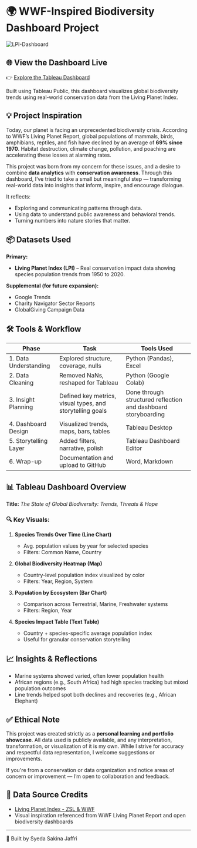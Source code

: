 # 🌍 WWF-Inspired Biodiversity Dashboard Project
![LPI-Dashboard](https://github.com/user-attachments/assets/4b07dd83-929d-4727-b020-bb81187a26d2)
## 🌐 View the Dashboard Live

👉 [Explore the Tableau Dashboard](https://public.tableau.com/shared/WDCZ6ZNZZ?:display_count=n&:origin=viz_share_link)

Built using Tableau Public, this dashboard visualizes global biodiversity trends using real-world conservation data from the Living Planet Index.

## 💡 Project Inspiration
Today, our planet is facing an unprecedented biodiversity crisis. According to WWF’s Living Planet Report, global populations of mammals, birds, amphibians, reptiles, and fish have declined by an average of **69% since 1970**. Habitat destruction, climate change, pollution, and poaching are accelerating these losses at alarming rates.

This project was born from my concern for these issues, and a desire to combine **data analytics** with **conservation awareness**. Through this dashboard, I’ve tried to take a small but meaningful step — transforming real-world data into insights that inform, inspire, and encourage dialogue.

It reflects:
- Exploring and communicating patterns through data.
- Using data to understand public awareness and behavioral trends.
- Turning numbers into nature stories that matter.

## 📦 Datasets Used
**Primary:**
- **Living Planet Index (LPI)** – Real conservation impact data showing species population trends from 1950 to 2020.

**Supplemental (for future expansion):**
- Google Trends
- Charity Navigator Sector Reports
- GlobalGiving Campaign Data

## 🛠️ Tools & Workflow
| Phase | Task | Tools Used |
|-------|------|------------|
| 1. Data Understanding | Explored structure, coverage, nulls | Python (Pandas), Excel |
| 2. Data Cleaning | Removed NaNs, reshaped for Tableau | Python (Google Colab) |
| 3. Insight Planning | Defined key metrics, visual types, and storytelling goals | Done through structured reflection and dashboard storyboarding |
| 4. Dashboard Design | Visualized trends, maps, bars, tables | Tableau Desktop |
| 5. Storytelling Layer | Added filters, narrative, polish | Tableau Dashboard Editor |
| 6. Wrap-up | Documentation and upload to GitHub | Word, Markdown |

## 📊 Tableau Dashboard Overview
**Title:** *The State of Global Biodiversity: Trends, Threats & Hope*

### 🔍 Key Visuals:
1. **Species Trends Over Time (Line Chart)**
   - Avg. population values by year for selected species
   - Filters: Common Name, Country

2. **Global Biodiversity Heatmap (Map)**
   - Country-level population index visualized by color
   - Filters: Year, Region, System

3. **Population by Ecosystem (Bar Chart)**
   - Comparison across Terrestrial, Marine, Freshwater systems
   - Filters: Region, Year

4. **Species Impact Table (Text Table)**
   - Country + species-specific average population index
   - Useful for granular conservation storytelling

## 📈 Insights & Reflections
- Marine systems showed varied, often lower population health
- African regions (e.g., South Africa) had high species tracking but mixed population outcomes
- Line trends helped spot both declines and recoveries (e.g., African Elephant)

## ✅ Ethical Note
This project was created strictly as a **personal learning and portfolio showcase**. All data used is publicly available, and any interpretation, transformation, or visualization of it is my own. While I strive for accuracy and respectful data representation, I welcome suggestions or improvements.

If you're from a conservation or data organization and notice areas of concern or improvement — I’m open to collaboration and feedback.


## 📍 Data Source Credits
- [Living Planet Index - ZSL & WWF](https://livingplanetindex.org)
- Visual inspiration referenced from WWF Living Planet Report and open biodiversity dashboards

---

📘 Built by Syeda Sakina Jaffri 
